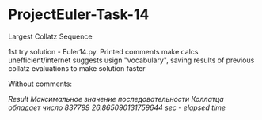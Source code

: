 # ProjectEuler-Task-14
Largest Collatz Sequence

1st try solution - Euler14.py. Printed comments make calcs unefficient/internet suggests usign "vocabulary", saving results of previous collatz evaluations to make solution faster

Without comments:

*Result* 
*Максимальное значение последовательности Коллатца обладает число 837799*
*26.865090131759644 sec - elapsed time*
